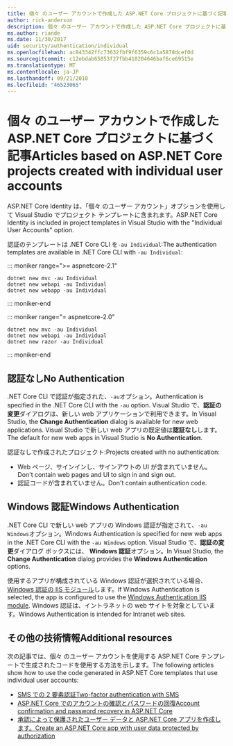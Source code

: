 ```yaml
---
title: 個々 のユーザー アカウントで作成した ASP.NET Core プロジェクトに基づく記事
author: rick-anderson
description: 個々 のユーザー アカウントで作成した ASP.NET Core プロジェクトに基づくアーティクルを検出します。
ms.author: riande
ms.date: 11/30/2017
uid: security/authentication/individual
ms.openlocfilehash: ac843342ffc73632fbf9f6359c6c1a5878dcef0d
ms.sourcegitcommit: c12ebdab65853f27fbb418204646baf6ce69515e
ms.translationtype: MT
ms.contentlocale: ja-JP
ms.lasthandoff: 09/21/2018
ms.locfileid: "46523065"
---
```

# <a name="articles-based-on-aspnet-core-projects-created-with-individual-user-accounts"></a><span data-ttu-id="eaf94-103">個々 のユーザー アカウントで作成した ASP.NET Core プロジェクトに基づく記事</span><span class="sxs-lookup"><span data-stu-id="eaf94-103">Articles based on ASP.NET Core projects created with individual user accounts</span></span>

<span data-ttu-id="eaf94-104">ASP.NET Core Identity は、「個々 のユーザー アカウント」オプションを使用して Visual Studio でプロジェクト テンプレートに含まれます。</span><span class="sxs-lookup"><span data-stu-id="eaf94-104">ASP.NET Core Identity is included in project templates in Visual Studio with the "Individual User Accounts" option.</span></span>

<span data-ttu-id="eaf94-105">認証のテンプレートは .NET Core CLI を`-au Individual`:</span><span class="sxs-lookup"><span data-stu-id="eaf94-105">The authentication templates are available in .NET Core CLI with `-au Individual`:</span></span>

::: moniker range=">= aspnetcore-2.1"

```console
dotnet new mvc -au Individual
dotnet new webapi -au Individual
dotnet new webapp -au Individual
```

::: moniker-end

::: moniker range="= aspnetcore-2.0"

```console
dotnet new mvc -au Individual
dotnet new webapi -au Individual
dotnet new razor -au Individual
```

::: moniker-end

<a name="no"></a>
## <a name="no-authentication"></a><span data-ttu-id="eaf94-106">認証なし</span><span class="sxs-lookup"><span data-stu-id="eaf94-106">No Authentication</span></span>

<span data-ttu-id="eaf94-107">.NET Core CLI で認証が指定された、`-au`オプション。</span><span class="sxs-lookup"><span data-stu-id="eaf94-107">Authentication is specified in the .NET Core CLI with the `-au` option.</span></span> <span data-ttu-id="eaf94-108">Visual Studio で、**認証の変更**ダイアログは、新しい web アプリケーションで利用できます。</span><span class="sxs-lookup"><span data-stu-id="eaf94-108">In Visual Studio, the **Change Authentication** dialog is available for new web applications.</span></span> <span data-ttu-id="eaf94-109">Visual Studio で新しい web アプリの既定値は**認証なし**します。</span><span class="sxs-lookup"><span data-stu-id="eaf94-109">The default for new web apps in Visual Studio is **No Authentication**.</span></span>

<span data-ttu-id="eaf94-110">認証なしで作成されたプロジェクト:</span><span class="sxs-lookup"><span data-stu-id="eaf94-110">Projects created with no authentication:</span></span>

* <span data-ttu-id="eaf94-111">Web ページ、サインインし、サインアウトの UI が含まれていません。</span><span class="sxs-lookup"><span data-stu-id="eaf94-111">Don't contain web pages and UI to sign in and sign out.</span></span>
* <span data-ttu-id="eaf94-112">認証コードが含まれていません。</span><span class="sxs-lookup"><span data-stu-id="eaf94-112">Don't contain authentication code.</span></span>

<a name="win"></a>
## <a name="windows-authentication"></a><span data-ttu-id="eaf94-113">Windows 認証</span><span class="sxs-lookup"><span data-stu-id="eaf94-113">Windows Authentication</span></span>

<span data-ttu-id="eaf94-114">.NET Core CLI で新しい web アプリの Windows 認証が指定されて、`-au Windows`オプション。</span><span class="sxs-lookup"><span data-stu-id="eaf94-114">Windows Authentication is specified for new web apps in the .NET Core CLI with the `-au Windows` option.</span></span> <span data-ttu-id="eaf94-115">Visual Studio で、**認証の変更**ダイアログ ボックスには、 **Windows 認証**オプション。</span><span class="sxs-lookup"><span data-stu-id="eaf94-115">In Visual Studio, the **Change Authentication** dialog provides the **Windows Authentication** options.</span></span>

<span data-ttu-id="eaf94-116">使用するアプリが構成されている Windows 認証が選択されている場合、 [Windows 認証の IIS モジュール](xref:host-and-deploy/iis/modules)します。</span><span class="sxs-lookup"><span data-stu-id="eaf94-116">If Windows Authentication is selected, the app is configured to use the [Windows Authentication IIS module](xref:host-and-deploy/iis/modules).</span></span> <span data-ttu-id="eaf94-117">Windows 認証は、イントラネットの web サイトを対象としています。</span><span class="sxs-lookup"><span data-stu-id="eaf94-117">Windows Authentication is intended for Intranet web sites.</span></span>

## <a name="additional-resources"></a><span data-ttu-id="eaf94-118">その他の技術情報</span><span class="sxs-lookup"><span data-stu-id="eaf94-118">Additional resources</span></span>

<span data-ttu-id="eaf94-119">次の記事では、個々 のユーザー アカウントを使用する ASP.NET Core テンプレートで生成されたコードを使用する方法を示します。</span><span class="sxs-lookup"><span data-stu-id="eaf94-119">The following articles show how to use the code generated in ASP.NET Core templates that use individual user accounts:</span></span>

* [<span data-ttu-id="eaf94-120">SMS での 2 要素認証</span><span class="sxs-lookup"><span data-stu-id="eaf94-120">Two-factor authentication with SMS</span></span>](xref:security/authentication/2fa)
* [<span data-ttu-id="eaf94-121">ASP.NET Core でのアカウントの確認とパスワードの回復</span><span class="sxs-lookup"><span data-stu-id="eaf94-121">Account confirmation and password recovery in ASP.NET Core</span></span>](xref:security/authentication/accconfirm)
* [<span data-ttu-id="eaf94-122">承認によって保護されたユーザー データと ASP.NET Core アプリを作成します。</span><span class="sxs-lookup"><span data-stu-id="eaf94-122">Create an ASP.NET Core app with user data protected by authorization</span></span>](xref:security/authorization/secure-data)
